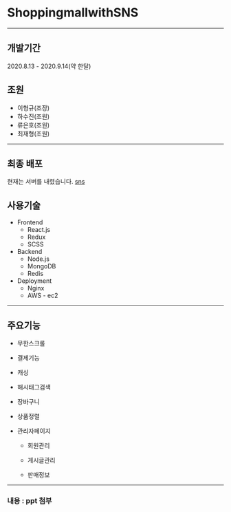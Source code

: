# ShoppingmallwithSNS
<hr/>

## 개발기간
  2020.8.13 - 2020.9.14(약 한달)

## 조원
  * 이형규(조장)
  * 하수진(조원)
  * 류은호(조원)
  * 최재형(조원)
<hr/>

## 최종 배포
  현재는 서버를 내렸습니다.
  [sns](http://3.129.249.119)

## 사용기술
  * Frontend
    * React.js
    * Redux
    * SCSS
  * Backend
    * Node.js
    * MongoDB
    * Redis
  * Deployment
    * Nginx
    * AWS - ec2
 <hr/>
 
 ## 주요기능
  * 무한스크롤
  
  * 결제기능
  
  * 캐싱
  
  * 해시태그검색
  
  * 장바구니
  
  * 상품정렬
  
  * 관리자페이지
    
    * 회원관리
    
    * 게시글관리
    
    * 판매정보
<hr/>

 ### 내용 : ppt 첨부
